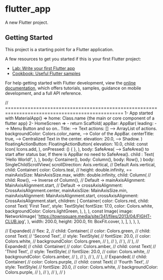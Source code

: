# flutter_app

A new Flutter project.

## Getting Started

This project is a starting point for a Flutter application.

A few resources to get you started if this is your first Flutter project:

- [Lab: Write your first Flutter app](https://docs.flutter.dev/get-started/codelab)
- [Cookbook: Useful Flutter samples](https://docs.flutter.dev/cookbook)

For help getting started with Flutter development, view the
[online documentation](https://docs.flutter.dev/), which offers tutorials,
samples, guidance on mobile development, and a full API reference.

// ================================================================================================
1- App started with MaterialApp() => home: Class.name {the main or core component of a flutter app}
2- HomeScreen =>
    - return Scaffold(
        appBar: AppBar(
            leading:                                   --> Menu Button and so on..
            Title:                                     --> Text
            actions: []                                --> ArrayList of actions.
            backgroundColor: Colors.color_name,        --> Color of the AppBar.
            centerTitle: true,                         --> Centralized Text in the center.
            elevation: 20.0,                           --> Shadow.
        )
        floatingActionButton: FloatingActionButton(
            elevation: 10.0,
            child: const Icon(
                Icons.add,
            ),
            onPressed: () { },
        ),
        body: SafeArea(                                --> SafeArea() to start after status bar, If there is AppBar no need to SafeArea().
            child : Text(
                'Hello World!',
            ),
        ),
        body: Container(),
        body: Column(),
        body: Row(),
    )
    body: SingleChildScrollView(
        scrollDirection: Axis.vertical,   // Default Axis.vertical,
        child: Container(
            color: Colors.teal,
            // height: double.infinity, == mainAxisSize: MainAxisSize.max,
            width: double.infinity,
            child: Column(    // child: Row(), --> Inverse of Column(),
                // Default -> mainAxisAlignment: MainAxisAlignment.start,
                // Default -> crossAxisAlignment: CrossAxisAlignment.center,
                mainAxisSize: MainAxisSize.min,
                mainAxisAlignment: MainAxisAlignment.start,
                crossAxisAlignment: CrossAxisAlignment.start,
                children: [
                    Container(
                        color: Colors.red,
                        child: const Text(
                            'First Text',
                            style: TextStyle(
                            fontSize: 17.0,
                            color: Colors.white,
                            backgroundColor: Colors.lightGreen,
                            ),
                        ),
                    ),
                    const Image(
                        image: NetworkImage(
                            'https://townsquare.media/site/341/files/2013/04/FIGHT-CLUB.jpg',
                        ),
                        width: 200.0,
                        height: 200.0,
                        fit: BoxFit.cover,
                    ),
                ],
            ),
        ),
    ),

// Expanded(
//   flex: 2,
//   child: Container(
//     color: Colors.green,
//     child: const Text(
//       'Second Text',
//       style: TextStyle(
//         fontSize: 20.0,
//         color: Colors.white,
//         backgroundColor: Colors.green,
//       ),
//     ),
//   ),
// ),
// Expanded(
//   child: Container(
//     color: Colors.amber,
//     child: const Text(
//       'Third Text',
//       style: TextStyle(
//         fontSize: 20.0,
//         color: Colors.white,
//         backgroundColor: Colors.amber,
//       ),
//     ),
//   ),
// ),
// Expanded(
//   child: Container(
//     color: Colors.purple,
//     child: const Text(
//       'Fourth Text',
//       style: TextStyle(
//         fontSize: 20.0,
//         color: Colors.white,
//         backgroundColor: Colors.purple,
//       ),
//     ),
//   ),
// )